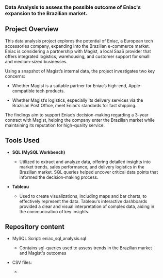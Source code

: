 ### Data Analysis to assess the possible outcome of Eniac's expansion to the Brazilian market.

## Project Overview

This data analysis project explores the potential of Eniac, a European tech accessories company, expanding into the Brazilian e-commerce market. Eniac is considering a partnership with Magist, a local SaaS provider that offers integrated logistics, warehousing, and customer support for small and medium-sized businesses.

Using a snapshot of Magist’s internal data, the project investigates two key concerns:

- Whether Magist is a suitable partner for Eniac’s high-end, Apple-compatible tech products.

- Whether Magist’s logistics, especially its delivery services via the Brazilian Post Office, meet Eniac’s standards for fast shipping.

The findings aim to support Eniac’s decision-making regarding a 3-year contract with Magist, helping the company enter the Brazilian market while maintaining its reputation for high-quality service.

## Tools Used

+ **SQL (MySQL Workbench)**

  + Utilized to extract and analyze data, offering detailed insights into market trends, sales performance, and delivery logistics in the Brazilian market. SQL queries helped uncover critical data points that informed the decision-making process.

+ **Tableau**

  + Used to create visualizations, including maps and bar charts, to effectively represent the data. Tableau's interactive dashboards provided a clear and visual interpretation of complex data, aiding in the communication of key insights.
 
## Repository content

+ MySQL Script: eniac_sql_analysis.sql

  * Contains sgl-queries used to assess trends in the Brazilian market and Magist's outcomes

+ CSV files: 

  * 
 

